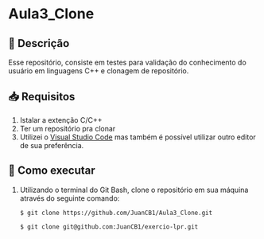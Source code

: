 # Aula3_Clone

## 📝 Descrição <a name="Descrição"></a>

Esse repositório, consiste em testes para validação do conhecimento do usuário
em linguagens C++ e clonagem de repositório.
<br>

## 📥 Requisitos <a name="Requisitos"></a>
1. Istalar a extenção C/C++
2. Ter um repositório pra clonar
3. Utilizei o [Visual Studio Code](https://code.visualstudio.com/) mas também é possível utilizar outro editor de sua preferência.

## 🧩 Como executar <a name="Como-executar"></a>
1. Utilizando o terminal do Git Bash, clone o repositório em sua máquina através do seguinte comando:
    ```
    $ git clone https://github.com/JuanCB1/Aula3_Clone.git
    ```
    ```
    $ git clone git@github.com:JuanCB1/exercio-lpr.git
    ```
